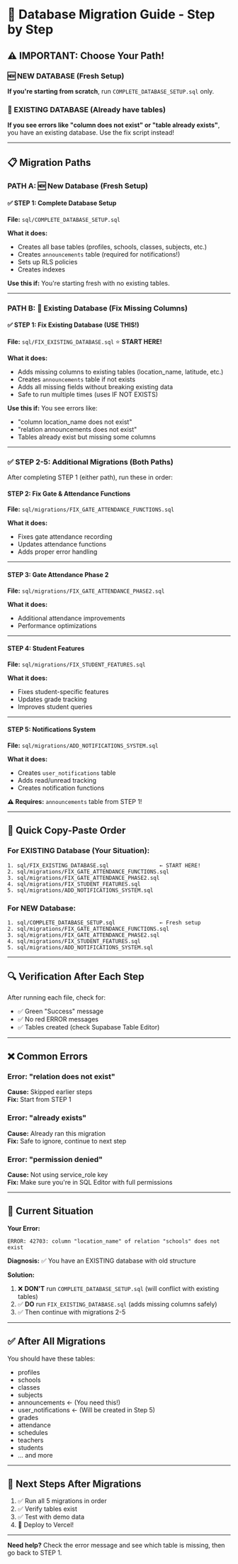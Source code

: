 # 🔧 Database Migration Guide - Step by Step

## ⚠️ IMPORTANT: Choose Your Path!

### 🆕 NEW DATABASE (Fresh Setup)
**If you're starting from scratch**, run `COMPLETE_DATABASE_SETUP.sql` only.

### 🔄 EXISTING DATABASE (Already have tables)
**If you see errors like "column does not exist" or "table already exists"**, 
you have an existing database. Use the fix script instead!

---

## 📋 Migration Paths

### PATH A: 🆕 New Database (Fresh Setup)

#### ✅ STEP 1: Complete Database Setup
**File:** `sql/COMPLETE_DATABASE_SETUP.sql`

**What it does:**
- Creates all base tables (profiles, schools, classes, subjects, etc.)
- Creates `announcements` table (required for notifications!)
- Sets up RLS policies
- Creates indexes

**Use this if:** You're starting fresh with no existing tables.

---

### PATH B: 🔄 Existing Database (Fix Missing Columns)

#### ✅ STEP 1: Fix Existing Database (USE THIS!)
**File:** `sql/FIX_EXISTING_DATABASE.sql` ⭐ **START HERE!**

**What it does:**
- Adds missing columns to existing tables (location_name, latitude, etc.)
- Creates `announcements` table if not exists
- Adds all missing fields without breaking existing data
- Safe to run multiple times (uses IF NOT EXISTS)

**Use this if:** You see errors like:
- "column location_name does not exist"
- "relation announcements does not exist"
- Tables already exist but missing some columns

---

### ✅ STEP 2-5: Additional Migrations (Both Paths)

After completing STEP 1 (either path), run these in order:

#### STEP 2: Fix Gate & Attendance Functions
**File:** `sql/migrations/FIX_GATE_ATTENDANCE_FUNCTIONS.sql`

**What it does:**
- Fixes gate attendance recording
- Updates attendance functions
- Adds proper error handling

---

#### STEP 3: Gate Attendance Phase 2
**File:** `sql/migrations/FIX_GATE_ATTENDANCE_PHASE2.sql`

**What it does:**
- Additional attendance improvements
- Performance optimizations

---

#### STEP 4: Student Features
**File:** `sql/migrations/FIX_STUDENT_FEATURES.sql`

**What it does:**
- Fixes student-specific features
- Updates grade tracking
- Improves student queries

---

#### STEP 5: Notifications System
**File:** `sql/migrations/ADD_NOTIFICATIONS_SYSTEM.sql`

**What it does:**
- Creates `user_notifications` table
- Adds read/unread tracking
- Creates notification functions

**⚠️ Requires:** `announcements` table from STEP 1!

---

## 🚀 Quick Copy-Paste Order

### For EXISTING Database (Your Situation):
```
1. sql/FIX_EXISTING_DATABASE.sql                ← START HERE!
2. sql/migrations/FIX_GATE_ATTENDANCE_FUNCTIONS.sql
3. sql/migrations/FIX_GATE_ATTENDANCE_PHASE2.sql
4. sql/migrations/FIX_STUDENT_FEATURES.sql
5. sql/migrations/ADD_NOTIFICATIONS_SYSTEM.sql
```

### For NEW Database:
```
1. sql/COMPLETE_DATABASE_SETUP.sql              ← Fresh setup
2. sql/migrations/FIX_GATE_ATTENDANCE_FUNCTIONS.sql
3. sql/migrations/FIX_GATE_ATTENDANCE_PHASE2.sql
4. sql/migrations/FIX_STUDENT_FEATURES.sql
5. sql/migrations/ADD_NOTIFICATIONS_SYSTEM.sql
```

---

## 🔍 Verification After Each Step

After running each file, check for:
- ✅ Green "Success" message
- ✅ No red ERROR messages
- ✅ Tables created (check Supabase Table Editor)

---

## ❌ Common Errors

### Error: "relation does not exist"
**Cause:** Skipped earlier steps  
**Fix:** Start from STEP 1

### Error: "already exists"
**Cause:** Already ran this migration  
**Fix:** Safe to ignore, continue to next step

### Error: "permission denied"
**Cause:** Not using service_role key  
**Fix:** Make sure you're in SQL Editor with full permissions

---

## 📝 Current Situation

**Your Error:**
```
ERROR: 42703: column "location_name" of relation "schools" does not exist
```

**Diagnosis:** ✅ You have an EXISTING database with old structure

**Solution:**
1. ❌ **DON'T** run `COMPLETE_DATABASE_SETUP.sql` (will conflict with existing tables)
2. ✅ **DO** run `FIX_EXISTING_DATABASE.sql` (adds missing columns safely)
3. ✅ Then continue with migrations 2-5

---

## ✅ After All Migrations

You should have these tables:
- profiles
- schools
- classes
- subjects
- announcements ← (You need this!)
- user_notifications ← (Will be created in Step 5)
- grades
- attendance
- schedules
- teachers
- students
- ... and more

---

## 🎯 Next Steps After Migrations

1. ✅ Run all 5 migrations in order
2. ✅ Verify tables exist
3. ✅ Test with demo data
4. 🚀 Deploy to Vercel!

---

**Need help?** Check the error message and see which table is missing, then go back to STEP 1.
